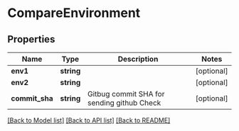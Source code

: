 # CompareEnvironment

## Properties
Name | Type | Description | Notes
------------ | ------------- | ------------- | -------------
**env1** | **string** |  | [optional] 
**env2** | **string** |  | [optional] 
**commit_sha** | **string** | Gitbug commit SHA for sending github Check | [optional] 

[[Back to Model list]](../../README.md#documentation-for-models) [[Back to API list]](../../README.md#documentation-for-api-endpoints) [[Back to README]](../../README.md)

